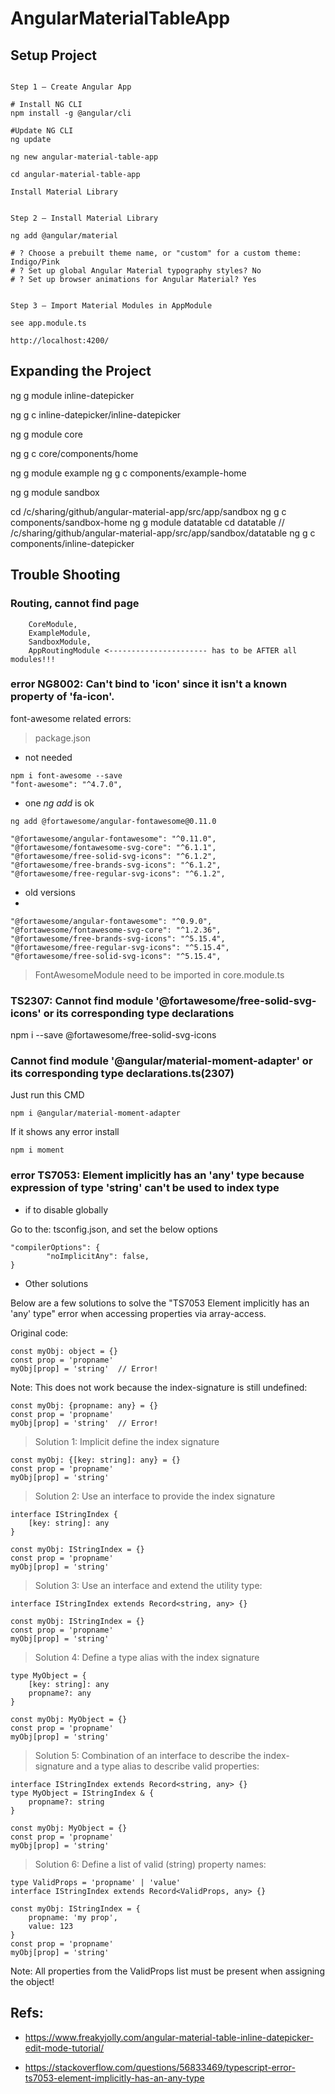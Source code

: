 # AngularMaterialTableApp

## Setup Project

```

Step 1 – Create Angular App

# Install NG CLI
npm install -g @angular/cli

#Update NG CLI
ng update

ng new angular-material-table-app

cd angular-material-table-app

Install Material Library


Step 2 – Install Material Library

ng add @angular/material

# ? Choose a prebuilt theme name, or "custom" for a custom theme: Indigo/Pink
# ? Set up global Angular Material typography styles? No  
# ? Set up browser animations for Angular Material? Yes


Step 3 – Import Material Modules in AppModule

see app.module.ts

http://localhost:4200/

```

## Expanding the Project

ng g module inline-datepicker

ng g c inline-datepicker/inline-datepicker

ng g module core

ng g c core/components/home

ng g module example
ng g c components/example-home

ng g module sandbox

cd /c/sharing/github/angular-material-app/src/app/sandbox
ng g c components/sandbox-home
ng g module datatable
cd datatable   // /c/sharing/github/angular-material-app/src/app/sandbox/datatable
ng g c components/inline-datepicker



## Trouble Shooting

### Routing, cannot find page

```
    CoreModule,
    ExampleModule,
    SandboxModule,
    AppRoutingModule <---------------------- has to be AFTER all modules!!!

```

### error NG8002: Can't bind to 'icon' since it isn't a known property of 'fa-icon'.

font-awesome related errors:

> package.json

- not needed

```
npm i font-awesome --save
"font-awesome": "^4.7.0",
```

- one *ng add* is ok

```
ng add @fortawesome/angular-fontawesome@0.11.0

"@fortawesome/angular-fontawesome": "^0.11.0",
"@fortawesome/fontawesome-svg-core": "^6.1.1",
"@fortawesome/free-solid-svg-icons": "^6.1.2",
"@fortawesome/free-brands-svg-icons": "^6.1.2",
"@fortawesome/free-regular-svg-icons": "^6.1.2",
```

- old versions
- 
```
"@fortawesome/angular-fontawesome": "^0.9.0",
"@fortawesome/fontawesome-svg-core": "^1.2.36",
"@fortawesome/free-brands-svg-icons": "^5.15.4",
"@fortawesome/free-regular-svg-icons": "^5.15.4",
"@fortawesome/free-solid-svg-icons": "^5.15.4",
```

> FontAwesomeModule need to be imported in core.module.ts

### TS2307: Cannot find module '@fortawesome/free-solid-svg-icons' or its corresponding type declarations

npm i --save @fortawesome/free-solid-svg-icons

### Cannot find module '@angular/material-moment-adapter' or its corresponding type declarations.ts(2307)

Just run this CMD
```
npm i @angular/material-moment-adapter
```
If it shows any error install
```
npm i moment
```

### error TS7053: Element implicitly has an 'any' type because expression of type 'string' can't be used to index type

- if to disable globally

Go to the: tsconfig.json, and set the below options
```
"compilerOptions": {
        "noImplicitAny": false,
}
```

- Other solutions

Below are a few solutions to solve the "TS7053 Element implicitly has an 'any' type" error when accessing properties via array-access.

Original code:
```
const myObj: object = {}
const prop = 'propname'
myObj[prop] = 'string'  // Error!
```

Note: This does not work because the index-signature is still undefined:

```
const myObj: {propname: any} = {}
const prop = 'propname'
myObj[prop] = 'string'  // Error!
```

> Solution 1: Implicit define the index signature
```
const myObj: {[key: string]: any} = {}
const prop = 'propname'
myObj[prop] = 'string'
```
> Solution 2: Use an interface to provide the index signature
```
interface IStringIndex {
    [key: string]: any
}

const myObj: IStringIndex = {}
const prop = 'propname'
myObj[prop] = 'string'
```
> Solution 3: Use an interface and extend the <Record> utility type:
```
interface IStringIndex extends Record<string, any> {}

const myObj: IStringIndex = {}
const prop = 'propname'
myObj[prop] = 'string'
```
> Solution 4: Define a type alias with the index signature
```
type MyObject = {
    [key: string]: any
    propname?: any
}

const myObj: MyObject = {}
const prop = 'propname'
myObj[prop] = 'string'
```
> Solution 5: Combination of an interface to describe the index-signature and a type alias to describe valid properties:
```
interface IStringIndex extends Record<string, any> {}
type MyObject = IStringIndex & {
    propname?: string
}

const myObj: MyObject = {}
const prop = 'propname'
myObj[prop] = 'string'
```
> Solution 6: Define a list of valid (string) property names:
```
type ValidProps = 'propname' | 'value'
interface IStringIndex extends Record<ValidProps, any> {}

const myObj: IStringIndex = {
    propname: 'my prop',
    value: 123
}
const prop = 'propname'
myObj[prop] = 'string'
```

Note: All properties from the ValidProps list must be present when assigning the object!




## Refs:

- https://www.freakyjolly.com/angular-material-table-inline-datepicker-edit-mode-tutorial/

- https://stackoverflow.com/questions/56833469/typescript-error-ts7053-element-implicitly-has-an-any-type





